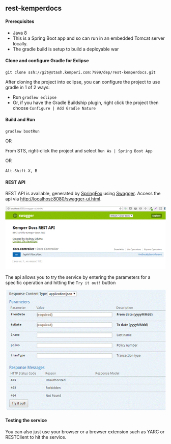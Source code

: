 ## rest-kemperdocs ##


#### Prerequisites
* Java 8
* This is a Spring Boot app and so can run in an embedded Tomcat server locally.
* The gradle build is setup to build a deployable war

#### Clone and configure Gradle for Eclipse
`git clone ssh://git@stash.kemperi.com:7999/dep/rest-kemperdocs.git`

After cloning the project into eclipse, you can configure the project to use gradle in 1 of 2 ways:

* Run `gradlew eclipse` 
* Or, if you have the Gradle Buildship plugin, right click the project then choose `Configure | Add Gradle Nature`

#### Build and Run

`gradlew bootRun`

OR

From STS, right-click the project and select `Run As | Spring Boot App`

OR

`Alt-Shift-X, B`

#### REST API

REST API is available, generated by [SpringFox](https://springfox.github.io/springfox/) using [Swagger](https://swagger.io/).  Access the api via [http://localhost:8080/swagger-ui.html](http://localhost:8080/swagger-ui.html).  


![required image](doc/swaggerui.gif)

The api allows you to try the service by entering the parameters for a specific operation and hitting the `Try it out!` button

![required image](doc/swaggerui-tryit.gif)


#### Testing the service
You can also just use your browser or a browser extension such as YARC or RESTClient to hit the service.




